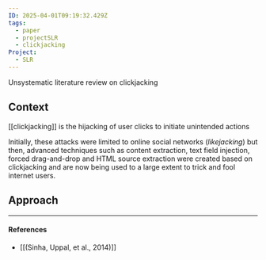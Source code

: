 ```yaml
---
ID: 2025-04-01T09:19:32.429Z
tags:
  - paper
  - projectSLR
  - clickjacking
Project:
  - SLR
---
```

Unsystematic literature review on clickjacking
## Context

[[clickjacking]] is the hijacking of user clicks to initiate unintended actions

Initially, these attacks were limited to online social networks (*likejacking*) but then, advanced techniques such as content extraction, text field injection, forced drag-and-drop and HTML source extraction were created based on clickjacking and are now being used to a large extent to trick and fool internet users.

## Approach



---
#### References
- [[(Sinha, Uppal, et al., 2014)]]
